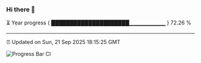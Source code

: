 ### Hi there 👋

⏳ Year progress { █████████████████████▁▁▁▁▁▁▁▁▁ } 72.26 %

---

⏰ Updated on Sun, 21 Sep 2025 18:15:25 GMT

![Progress Bar CI](https://github.com/code-lakshay/GitHub-Actions-Demo/workflows/Progress%20Bar%20CI/badge.svg)
